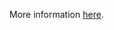 More information [here](https://docs.prismacloud.io/en/enterprise-edition/policy-reference/aws-policies/aws-iam-policies/ensure-iam-policies-do-not-allow-credentials-exposure).
